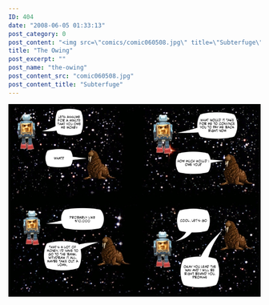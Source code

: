 ```yaml
---
ID: 404
date: "2008-06-05 01:33:13"
post_category: 0
post_content: "<img src=\"comics/comic060508.jpg\" title=\"Subterfuge\" />"
title: "The Owing"
post_excerpt: ""
post_name: "the-owing"
post_content_src: "comic060508.jpg"
post_content_title: "Subterfuge"
---
```



[![Subterfuge](/comics-hi-res/comic060508.jpg)](/comics-hi-res/comic060508.jpg "Subterfuge")
